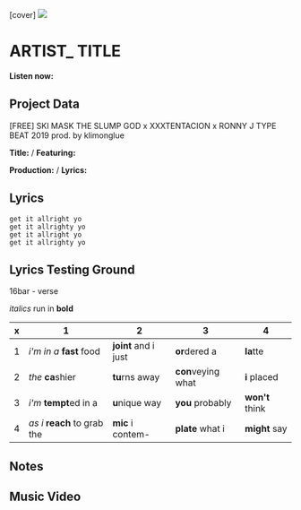 [cover] ![](57175019_319474918741616_8502199518755923887_n.jpg)

# ARTIST_ TITLE

**Listen now:** 

## Project Data

[FREE] SKI MASK THE SLUMP GOD x XXXTENTACION x RONNY J TYPE BEAT 2019  prod. by klimonglue


**Title:**  / **Featuring:** 

**Production:**  / **Lyrics:** 

## Lyrics

```
get it allright yo
get it allrighty yo
get it allright yo
get it allrighty yo

```

## Lyrics Testing Ground

16bar - verse

*italics* run in
**bold**

| x | 1 | 2 | 3 | 4 |
|---|---|---|---|---|
| 1 | *i'm in a* **fast** food | **joint** and i just  | **or**dered a  | **la**tte  |
| 2 | *the* **ca**shier | **tu**rns away  |  **con**veying what |  **i** placed |
| 3 | *i'm* **tempt**ed in a | **u**nique way  |  **you** probably |  **won't** think |
| 4 | *as i* **reach** to grab the |  **mic** i contem-  | **plate** what i | **might** say |

## Notes

## Music Video
